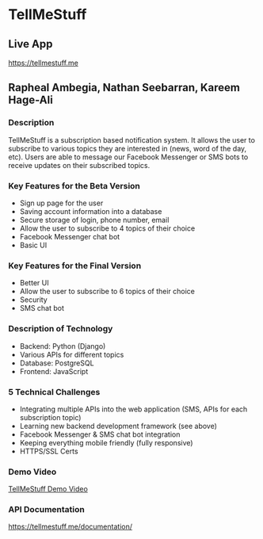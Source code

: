 # TellMeStuff

## Live App
<https://tellmestuff.me>

## Rapheal Ambegia, Nathan Seebarran, Kareem Hage-Ali

### Description

TellMeStuff is a subscription based notification system. It allows the user to subscribe to various topics they are interested in (news, word of the day, etc). Users are able to message our Facebook Messenger or SMS bots to receive updates on their subscribed topics. 

### Key Features for the Beta Version 

- Sign up page for the user
- Saving account information into a database
- Secure storage of login, phone number, email
- Allow the user to subscribe to 4 topics of their choice
- Facebook Messenger chat bot
- Basic UI

### Key Features for the Final Version 

- Better UI
- Allow the user to subscribe to 6 topics of their choice
- Security
- SMS chat bot

### Description of Technology 

- Backend: Python (Django)
- Various APIs for different topics
- Database: PostgreSQL
- Frontend: JavaScript

### 5 Technical Challenges

- Integrating multiple APIs into the web application (SMS, APIs for each subscription topic)
- Learning new backend development framework (see above)
- Facebook Messenger & SMS chat bot integration
- Keeping everything mobile friendly (fully responsive)
- HTTPS/SSL Certs


### Demo Video

[TellMeStuff Demo Video](https://youtu.be/Z2YZP2gkRAQ)

### API Documentation

<https://tellmestuff.me/documentation/>

